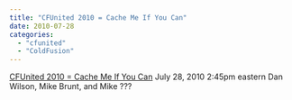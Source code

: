 ```yaml
---
title: "CFUnited 2010 = Cache Me If You Can"
date: 2010-07-28
categories: 
  - "cfunited"
  - "ColdFusion"
---
```


[CFUnited 2010 = Cache Me If You Can](https://docs.google.com/document/pub?id=1REA-q-F0cFZ0NyPESOrb096A1LDgx9-IykM_cRAOaZo) July 28, 2010 2:45pm eastern Dan Wilson, Mike Brunt, and Mike ???
